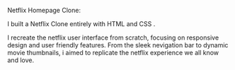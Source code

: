 Netflix Homepage Clone:


I built a Netflix Clone entirely with HTML and CSS .

I recreate the netflix user interface from scratch, focusing on responsive design and user friendly features. From the sleek nevigation bar to dynamic movie thumbnails, i aimed to replicate the netflix experience we all know and love.
